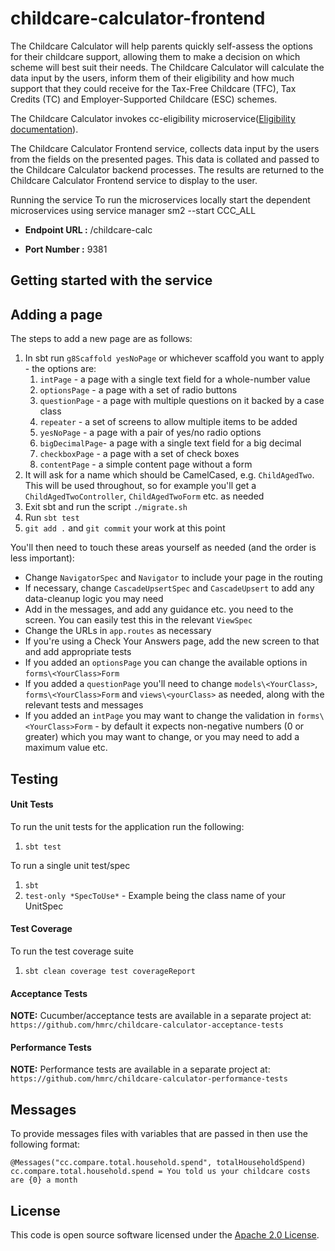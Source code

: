# childcare-calculator-frontend 

The Childcare Calculator will help parents quickly self-assess the options for their childcare support, allowing them to
make a decision on which scheme will best suit their needs. The Childcare Calculator will calculate the data input by
the users, inform them of their eligibility and how much support that they could receive for the Tax-Free Childcare (TFC),
Tax Credits (TC) and Employer-Supported Childcare (ESC) schemes.

The Childcare Calculator invokes cc-eligibility microservice([Eligibility documentation](https://github.com/hmrc/cc-eligibility/blob/master/README.md)).

The Childcare Calculator Frontend service, collects data input by the users from the fields on the presented pages.
This data is collated and passed to the Childcare Calculator backend processes. The results are returned to the Childcare
Calculator Frontend service to display to the user.

Running the service
To run the microservices locally start the dependent microservices using service manager sm2 --start CCC_ALL

* **Endpoint URL :** /childcare-calc

* **Port Number :** 9381

## Getting started with the service
## Adding a page

The steps to add a new page are as follows:

1. In sbt run `g8Scaffold yesNoPage` or whichever scaffold you want to apply - the options are:
    1. `intPage` - a page with a single text field for a whole-number value
    2. `optionsPage` - a page with a set of radio buttons
    3. `questionPage` - a page with multiple questions on it backed by a case class
    4. `repeater` - a set of screens to allow multiple items to be added
    5. `yesNoPage` - a page with a pair of yes/no radio options
    6. `bigDecimalPage`- a page with a single text field for a big decimal 
    7. `checkboxPage` - a page with a set of check boxes
    8. `contentPage` - a simple content page without a form
2. It will ask for a name which should be CamelCased, e.g. `ChildAgedTwo`.  This will be used throughout, so for example you'll get a `ChildAgedTwoController`, `ChildAgedTwoForm` etc. as needed
3. Exit sbt and run the script `./migrate.sh`
4. Run `sbt test`
5. `git add .` and `git commit` your work at this point

You'll then need to touch these areas yourself as needed (and the order is less important):

* Change `NavigatorSpec` and `Navigator` to include your page in the routing
* If necessary, change `CascadeUpsertSpec` and `CascadeUpsert` to add any data-cleanup logic you may need
* Add in the messages, and add any guidance etc. you need to the screen.  You can easily test this in the relevant `ViewSpec`
* Change the URLs in `app.routes` as necessary
* If you're using a Check Your Answers page, add the new screen to that and add appropriate tests
* If you added an `optionsPage` you can change the available options in `forms\<YourClass>Form`
* If you added a `questionPage` you'll need to change `models\<YourClass>`, `forms\<YourClass>Form` and `views\<yourClass>` as needed, along with the relevant tests and messages
* If you added an `intPage` you may want to change the validation in `forms\<YourClass>Form` - by default it expects non-negative numbers (0 or greater) which you may want to change, or you may need to add a maximum value etc.

## Testing

#### Unit Tests
To run the unit tests for the application run the following:

1. `sbt test`

To run a single unit test/spec

1. `sbt`
2. `test-only *SpecToUse*` - Example being the class name of your UnitSpec

#### Test Coverage
To run the test coverage suite

1. `sbt clean coverage test coverageReport`

#### Acceptance Tests

**NOTE:** Cucumber/acceptance tests are available in a separate project at:
`https://github.com/hmrc/childcare-calculator-acceptance-tests`

#### Performance Tests

**NOTE:** Performance tests are available in a separate project at:
`https://github.com/hmrc/childcare-calculator-performance-tests`

## Messages

To provide messages files with variables that are passed in then use the following format:

```
@Messages("cc.compare.total.household.spend", totalHouseholdSpend)
cc.compare.total.household.spend = You told us your childcare costs are {0} a month
```

## License

This code is open source software licensed under the [Apache 2.0 License]("http://www.apache.org/licenses/LICENSE-2.0.html").
